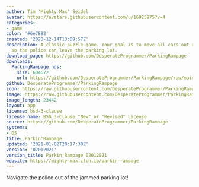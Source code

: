 ```yaml
---
author: Tim 'Mighty Max' Seidel
avatar: https://avatars.githubusercontent.com/u/16925975?v=4
categories:
- game
color: '#6e7882'
created: '2020-12-14T13:09:57Z'
description: A classic puzzle game. Your goal is to move all cars out of the way,
  so the police can leave the parking lot.
download_page: https://github.com/DesperateProgrammer/ParkingRampage
downloads:
  ParkingRampage.nds:
    size: 604672
    url: https://github.com/DesperateProgrammer/ParkingRampage/raw/main/ParkingRampage.nds
github: DesperateProgrammer/ParkingRampage
icon: https://raw.githubusercontent.com/DesperateProgrammer/ParkingRampage/main/icon.bmp
image: https://raw.githubusercontent.com/DesperateProgrammer/ParkingRampage/main/gfx/title.png
image_length: 23442
layout: app
license: bsd-3-clause
license_name: BSD 3-Clause "New" or "Revised" License
source: https://github.com/DesperateProgrammer/ParkingRampage
systems:
- DS
title: Parkin'Rampage
updated: '2021-01-02T20:17:30Z'
version: '02012021'
version_title: Parkin'Rampage 02012021
website: https://mighty-max.itch.io/parkin-rampage
---
```

Navigate the police out of the jammed parking lot!